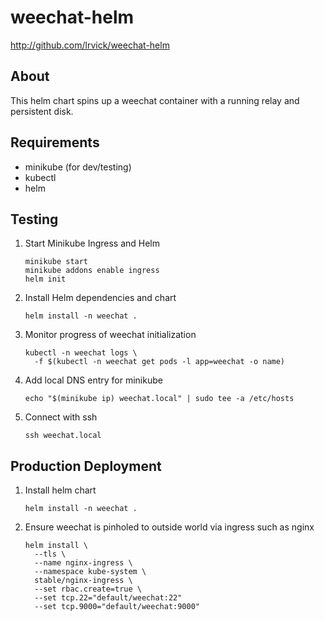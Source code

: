 # weechat-helm #

<http://github.com/lrvick/weechat-helm>

## About ##

This helm chart spins up a weechat container with a running relay and
persistent disk.

## Requirements ##

  * minikube (for dev/testing)
  * kubectl
  * helm

## Testing ##

1. Start Minikube Ingress and Helm

    ```
    minikube start
    minikube addons enable ingress
    helm init
    ```

2. Install Helm dependencies and chart

    ```
    helm install -n weechat .
    ```

3. Monitor progress of weechat initialization

    ```
    kubectl -n weechat logs \
      -f $(kubectl -n weechat get pods -l app=weechat -o name)
    ```

4. Add local DNS entry for minikube

    ```
    echo "$(minikube ip) weechat.local" | sudo tee -a /etc/hosts
    ```

5. Connect with ssh

    ```
    ssh weechat.local
    ```

## Production Deployment ##

1. Install helm chart

    ```
    helm install -n weechat .
    ```

2. Ensure weechat is pinholed to outside world via ingress such as nginx

    ```
    helm install \
      --tls \
      --name nginx-ingress \
      --namespace kube-system \
      stable/nginx-ingress \
      --set rbac.create=true \
      --set tcp.22="default/weechat:22"
      --set tcp.9000="default/weechat:9000"
    ```
